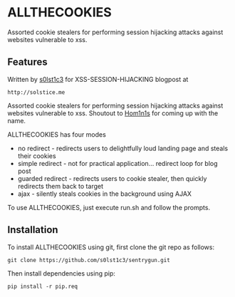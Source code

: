 # ALLTHECOOKIES

Assorted cookie stealers for performing session hijacking attacks against websites vulnerable to xss.

## Features

Written by [s0lst1c3](https://twitter.com/s0lst1c3) for XSS-SESSION-HIJACKING blogpost at

	http://solstice.me

Assorted cookie stealers for performing session hijacking attacks against websites vulnerable to xss. Shoutout to [Hom1n1s](https://twitter.com/Hom1n1s) for coming up with the name.

ALLTHECOOKIES has four modes

 - no redirect - redirects users to delightfully loud landing page and steals their cookies
 - simple redirect - not for practical application... redirect loop for blog post
 - guarded redirect - redirects users to cookie stealer, then quickly redirects them back to target
 - ajax - silently steals cookies in the background using AJAX

To use ALLTHECOOKIES, just execute run.sh and follow the prompts.

## Installation

To install ALLTHECOOKIES using git, first clone the git repo as follows:

	git clone https://github.com/s0lst1c3/sentrygun.git

Then install dependencies using pip:

	pip install -r pip.req

